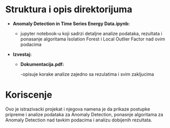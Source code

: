 # Struktura i opis direktorijuma
- **Anomaly Detection in Time Series Energy Data.ipynb:**
  - jupyter notebook-u koji sadrzi detaljne analize podataka, rezultata i ponasanje algoritama Isolation Forest i Local Outlier Factor nad ovim podacima

- **Izvestaj:**
  - **Dokumentacija.pdf:**

    -opisuje korake analize zajedno sa rezulatima i svim zakljucima
  
    
# Koriscenje

Ovo je istrazivacki projekat i njegova namena je da prikaze postupke pripreme i analize podataka za Anomaly Detection, ponasnje algoritama za Anomaly Detection nad tavkim podacima i analizu dobijenih rezultata.

